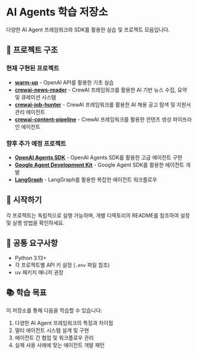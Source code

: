 # AI Agents 학습 저장소

다양한 AI Agent 프레임워크와 SDK를 활용한 실습 및 프로젝트 모음입니다.

## 📁 프로젝트 구조

### 현재 구현된 프로젝트

- **[warm-up](./warm-up/)** - OpenAI API를 활용한 기초 실습
- **[crewai-news-reader](./crewai-news-reader/)** - CrewAI 프레임워크를 활용한 AI 기반 뉴스 수집, 요약 및 큐레이션 시스템
- **[crewai-job-hunter](./crewai-job-hunter/)** - CrewAI 프레임워크를 활용한 AI 채용 공고 탐색 및 지원서 관리 에이전트
- **[crewai-content-pipeline](./crewai-content-pipeline/)** - CrewAI 프레임워크를 활용한 컨텐츠 생성 파이프라인 에이전트

### 향후 추가 예정 프로젝트

- **[OpenAI Agents SDK](https://openai.github.io/openai-agents-python/)** - OpenAI Agents SDK를 활용한 고급 에이전트 구현
- **[Google Agent Development Kit](https://google.github.io/adk-docs/)** - Google Agent SDK를 활용한 에이전트 개발
- **[LangGraph](https://www.langchain.com/langgraph)** - LangGraph를 활용한 복잡한 에이전트 워크플로우

## 🚀 시작하기

각 프로젝트는 독립적으로 실행 가능하며, 개별 디렉토리의 README를 참조하여 설정 및 실행 방법을 확인하세요.

## 🔧 공통 요구사항

- Python 3.13+
- 각 프로젝트별 API 키 설정 (`.env` 파일 참조)
- uv 패키지 매니저 권장

## 📚 학습 목표

이 저장소를 통해 다음을 학습할 수 있습니다:

1. 다양한 AI Agent 프레임워크의 특징과 차이점
2. 멀티 에이전트 시스템 설계 및 구현
3. 에이전트 간 협업 및 워크플로우 관리
4. 실제 사용 사례에 맞는 에이전트 개발 패턴
